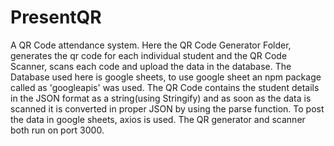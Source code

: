 # PresentQR
A QR Code attendance system. 
Here the QR Code Generator Folder, generates the qr code for each individual student and the QR Code Scanner, scans each code and upload the data in the database.
The Database used here is google sheets, to use google sheet an npm package called as 'googleapis' was used.
The QR Code contains the student details in the JSON format as a string(using Stringify) and as soon as the data is scanned it is converted in proper JSON by using the parse function.
To post the data in google sheets, axios is used.
The QR generator and scanner both run on port 3000.
